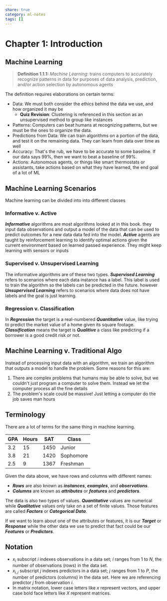 ```yaml
---
share: true
category: ml-notes
tags: []
---
```


# Chapter 1: Introduction
## Machine Learning
> **Definition 1.1.1:** *Machine Learning*: trains computers to accurately recognize patterns in data for purposes of data analysis, prediction, and/or action selection by autonomous agents

The definition requires elaborations on certain terms:
- Data: We must both consider the ethics behind the data we use, and how organized it may be
	- **Quiz Revision**: Clustering is referenced in this section as an unsupervised method to group like instances
- Patterns: Computers can beat humans at recognizing patterns, but we must be the ones to organize the data.
- Predictions from Data: We can train algorithms on a portion of the data, and test it on the remaining data. They can learn from data over time as well
- Accuracy: That's the rub, we have to be accurate to some baseline. If our data says 99%, then we want to beat a baseline of 99%.
- Actions: Autonomous agents, or things like smart thermostats or assistants, take actions based on what they have learned, the end goal of a lot of ML

## Machine Learning Scenarios
Machine learning can be divided into into different classes
### Informative v. Active
***Informative*** algorithms are most algorithms looked at in this book. they input data observations and output a model of the data that can be used to predict outcomes for a new data data fed into the model. ***Active*** agents are taught by reinforcement learning to identify optimal actions given the current environment based on learned passed experience. They might keep learning with sensors or inputs

### Supervised v. Unsupervised Learning
The informative algorithms are of these two types. ***Supervised Learning***  refers to scenarios where each data instance has a label. This label is used to train the algorithm so the labels can be predicted in the future. however ***Unsupervised Learning*** refers to scenarios where data does not have labels and the goal is just learning.

### Regression v. Classification
In ***Regression*** the target is a real-numbered ***Quantitative*** value, like trying to predict the market value of a home given its square footage. ***Classification*** means the target is ***Qualitive*** a class like predicting if a borrower is a good credit risk *or*  not.

## Machine Learning v. Traditional Algo
Instead of processing input data with an algorithm, we train an algorithm that outputs a model to handle the problem. Some reasons for this are:
1. There are complex problems that humans may be able to solve, but we couldn't just program a computer to solve them. Instead we let the computer process all the fine details
2. The problem's scale could be massive! Just letting a computer do the job saves man hours

## Terminology
There are a lot of terms for the same thing in machine learning.

| GPA | Hours | SAT  | Class     |
| --- | ----- | ---- | --------- |
| 3.2 | 15    | 1450 | Junior    |
| 3.8 | 21    | 1420 | Sophomore |
| 2.5 | 9     | 1367 | Freshman  | 

Given the data above, we have rows and columns with different names:
- ***Rows*** are also known as ***instances***, ***examples***, and ***observations***.
- ***Columns*** are known as ***attributes*** or ***features*** and ***predictors***.

The data is also two types of values. ***Quantitative*** values are numerical while ***Qualitative*** values only take on a set of finite values. Those features are called ***Factors*** or ***Categorical Data***.

If we want to learn about one of the attributes or features, it is our ***Target*** or ***Response*** while the other data we use to predict that fact could be our ***Features*** or ***Predictors***.

## Notation
- $x_i$ subscript $i$ indexes observations in a data set; $i$ ranges from $1$ to $N$, the number of observations (rows) in the data set.
- $x_{i,j}$ subscript $j$ indexes predictors in a data set; $j$ ranges from $1$ to $P$, the number of predictors (columns) in the data set. Here we are referencing predictor $j$ from observation $i$.
- In matrix notation, lower case letters like $x$ represent vectors, and upper case bold face letters like $X$ represent matrices.
